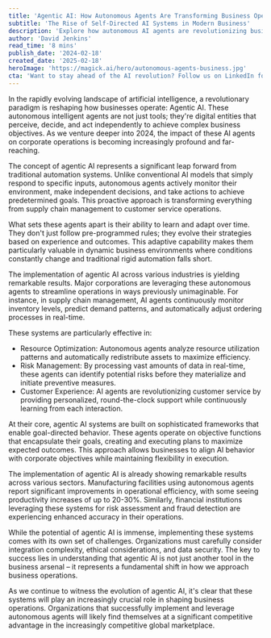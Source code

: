 ```yaml
---
title: 'Agentic AI: How Autonomous Agents Are Transforming Business Operations'
subtitle: 'The Rise of Self-Directed AI Systems in Modern Business'
description: 'Explore how autonomous AI agents are revolutionizing business operations through intelligent decision-making, resource optimization, and adaptive learning capabilities. Learn how major corporations are achieving up to 30% productivity gains through agentic AI implementation.'
author: 'David Jenkins'
read_time: '8 mins'
publish_date: '2024-02-18'
created_date: '2025-02-18'
heroImage: 'https://magick.ai/hero/autonomous-agents-business.jpg'
cta: 'Want to stay ahead of the AI revolution? Follow us on LinkedIn for daily insights into how autonomous agents are reshaping the business landscape.'
---
```


In the rapidly evolving landscape of artificial intelligence, a revolutionary paradigm is reshaping how businesses operate: Agentic AI. These autonomous intelligent agents are not just tools; they're digital entities that perceive, decide, and act independently to achieve complex business objectives. As we venture deeper into 2024, the impact of these AI agents on corporate operations is becoming increasingly profound and far-reaching.

The concept of agentic AI represents a significant leap forward from traditional automation systems. Unlike conventional AI models that simply respond to specific inputs, autonomous agents actively monitor their environment, make independent decisions, and take actions to achieve predetermined goals. This proactive approach is transforming everything from supply chain management to customer service operations.

What sets these agents apart is their ability to learn and adapt over time. They don't just follow pre-programmed rules; they evolve their strategies based on experience and outcomes. This adaptive capability makes them particularly valuable in dynamic business environments where conditions constantly change and traditional rigid automation falls short.

The implementation of agentic AI across various industries is yielding remarkable results. Major corporations are leveraging these autonomous agents to streamline operations in ways previously unimaginable. For instance, in supply chain management, AI agents continuously monitor inventory levels, predict demand patterns, and automatically adjust ordering processes in real-time.

These systems are particularly effective in:
- Resource Optimization: Autonomous agents analyze resource utilization patterns and automatically redistribute assets to maximize efficiency.
- Risk Management: By processing vast amounts of data in real-time, these agents can identify potential risks before they materialize and initiate preventive measures.
- Customer Experience: AI agents are revolutionizing customer service by providing personalized, round-the-clock support while continuously learning from each interaction.

At their core, agentic AI systems are built on sophisticated frameworks that enable goal-directed behavior. These agents operate on objective functions that encapsulate their goals, creating and executing plans to maximize expected outcomes. This approach allows businesses to align AI behavior with corporate objectives while maintaining flexibility in execution.

The implementation of agentic AI is already showing remarkable results across various sectors. Manufacturing facilities using autonomous agents report significant improvements in operational efficiency, with some seeing productivity increases of up to 20-30%. Similarly, financial institutions leveraging these systems for risk assessment and fraud detection are experiencing enhanced accuracy in their operations.

While the potential of agentic AI is immense, implementing these systems comes with its own set of challenges. Organizations must carefully consider integration complexity, ethical considerations, and data security. The key to success lies in understanding that agentic AI is not just another tool in the business arsenal – it represents a fundamental shift in how we approach business operations.

As we continue to witness the evolution of agentic AI, it's clear that these systems will play an increasingly crucial role in shaping business operations. Organizations that successfully implement and leverage autonomous agents will likely find themselves at a significant competitive advantage in the increasingly competitive global marketplace.